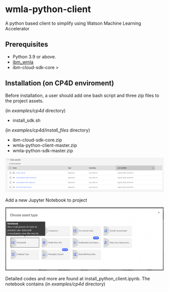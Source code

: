 # wmla-python-client
A python based client to simplify using Watson Machine Learning Accelerator 

## Prerequisites

* Python 3.9 or above.
* [ibm_wmla](https://github.ibm.com/anz-tech-garage/wmla-python-sdk)
* ibm-cloud-sdk-core > 


## Installation (on CP4D enviroment)

Before installation, a user should add one bash script and three zip files to the project assets.

(in _examples/cp4d_ directory)
* install_sdk.sh

(in _examples/cp4d/install_files_ directory)
* ibm-cloud-sdk-core.zip
* wmla-python-client-master.zip
* wmla-python-sdk-master.zip


![zip files in project assets](imgs/project_assets.png)


Add a new Jupyter Notebook to project

![add_jupyter_notebook](imgs/add_jupyter_notebook.png)

Detailed codes and more are found at install_python_client.ipynb.
The notebook contains 
(in _examples/cp4d_ directory)

<!-- 
## Examples

* A simple example to [verify the connection](examples/test_connection.py)
* A complete example for [uploading, deploying and starting a model](examples/test_model_upload.py) (documentation imcomplete, ask Sherry for details) -->